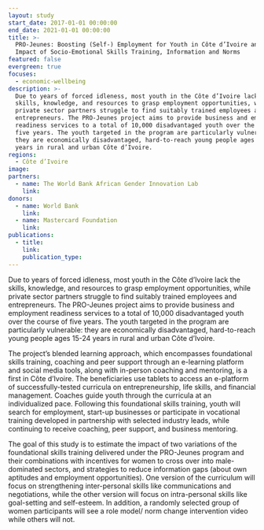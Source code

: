 ```yaml
---
layout: study
start_date: 2017-01-01 00:00:00
end_date: 2021-01-01 00:00:00
title: >-
  PRO-Jeunes: Boosting (Self-) Employment for Youth in Côte d’Ivoire and the
  Impact of Socio-Emotional Skills Training, Information and Norms
featured: false
evergreen: true
focuses:
  - economic-wellbeing
description: >-
  Due to years of forced idleness, most youth in the Côte d’Ivoire lack the
  skills, knowledge, and resources to grasp employment opportunities, while
  private sector partners struggle to find suitably trained employees and
  entrepreneurs. The PRO-Jeunes project aims to provide business and employment
  readiness services to a total of 10,000 disadvantaged youth over the course of
  five years. The youth targeted in the program are particularly vulnerable:
  they are economically disadvantaged, hard-to-reach young people ages 15-24
  years in rural and urban Côte d’Ivoire.
regions:
  - Côte d’Ivoire
image:
partners:
  - name: The World Bank African Gender Innovation Lab
    link:
donors:
  - name: World Bank
    link:
  - name: Mastercard Foundation
    link:
publications:
  - title:
    link:
    publication_type:
---
```


Due to years of forced idleness, most youth in the C&ocirc;te d’Ivoire lack the skills, knowledge, and resources to grasp employment opportunities, while private sector partners struggle to find suitably trained employees and entrepreneurs. The PRO-Jeunes project aims to provide business and employment readiness services to a total of 10,000 disadvantaged youth over the course of five years. The youth targeted in the program are particularly vulnerable: they are economically disadvantaged, hard-to-reach young people ages 15-24 years in rural and urban C&ocirc;te d’Ivoire.&nbsp;

The project’s blended learning approach, which encompasses foundational skills training, coaching and peer support through an e-learning platform and social media tools, along with in-person coaching and mentoring, is a first in C&ocirc;te d’Ivoire. The beneficiaries use tablets to access an e-platform of successfully-tested curricula on entrepreneurship, life skills, and financial management. Coaches guide youth through the curricula at an individualized pace. Following this foundational skills training, youth will search for employment, start-up businesses or participate in vocational training developed in partnership with selected industry leads, while continuing to receive coaching, peer support, and business mentoring.&nbsp;

The goal of this study is to estimate the impact of two variations of the foundational skills training delivered under the PRO-Jeunes program and their combinations with incentives for women to cross over into male-dominated sectors, and strategies to reduce information gaps (about own aptitudes and employment opportunities). One version of the curriculum will focus on strengthening inter-personal skills like communications and negotiations, while the other version will focus on intra-personal skills like goal-setting and self-esteem. In addition, a randomly selected group of women participants will see a role model/ norm change intervention video while others will not.